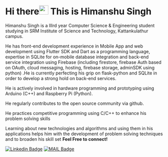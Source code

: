 # Hi there<img src="https://github.com/iamshubhamg/iamshubhamg/blob/master/Assests/Hi.gif" width="29px"> This is Himanshu Singh

Himanshu Singh is a IIIrd year Computer Science & Engineering student studying in SRM Institute of Science and Technology, Kattankulathur campus.

He has front-end development experience in Mobile App and web development using Flutter SDK and Dart as a programming language, expertise in SQLite for on-mobile database integration and back-end service integration using Firebase (including firestore, firebase Auth based on OAuth, cloud messaging, hosting, firebase storage, adminSDK using python) .He is currently perfecting his grip on flask-python and SQLite in order to develop a strong hold on back-end services.

He is actively involved in hardware programming and prototyping using Arduino (C++) and Raspberry Pi (Python).

He regularly contributes to the open source community via github.

He practices competitive programming using C/C++ to enhance his problem solving skills

Learning about new technologies and algorithms and using them in his applications helps him with the development of problem solving techniques and to broaden his skill set
 **Feel Free to connect!**


[![Linkedin Badge](https://img.shields.io/badge/-LinkedIn-blue?style=flat-square&logo=Linkedin&logoColor=white&link=https://www.linkedin.com/in/himanshu-singh-36bb721a2/)](https://www.linkedin.com/in/himanshu-singh-36bb721a2/)
[![MAIL Badge](https://img.shields.io/badge/-Gmail-c14438?style=flat-square&logo=Gmail&logoColor=white&link=mailto:himanshusingh335)](mailto:himanshusingh335@gmail.com)

